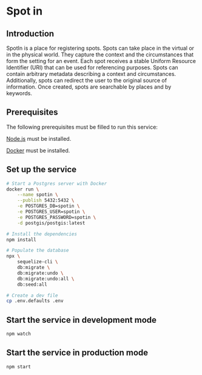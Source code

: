 # Spot in

## Introduction

SpotIn is a place for registering spots. Spots can take place in the virtual or in the physical world. They capture the context and the circumstances that form the setting for an event. Each spot receives a stable Uniform Resource Identifier (URI) that can be used for referencing purposes. Spots can contain arbitrary metadata describing a context and circumstances. Additionally, spots can redirect the user to the original source of information. Once created, spots are searchable by places and by keywords.

## Prerequisites

The following prerequisites must be filled to run this service:

[Node.js](https://nodejs.org/) must be installed.

[Docker](https://docs.docker.com/get-docker/) must be installed.

## Set up the service

```sh
# Start a Postgres server with Docker
docker run \
    --name spotin \
    --publish 5432:5432 \
    -e POSTGRES_DB=spotin \
    -e POSTGRES_USER=spotin \
    -e POSTGRES_PASSWORD=spotin \
    -d postgis/postgis:latest

# Install the dependencies
npm install

# Populate the database
npx \
    sequelize-cli \
    db:migrate \
    db:migrate:undo \
    db:migrate:undo:all \
    db:seed:all

# Create a dev file
cp .env.defaults .env
```

## Start the service in development mode

```sh
npm watch
```

## Start the service in production mode
```sh
npm start
```
